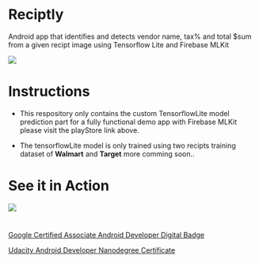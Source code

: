 # Reciptly
Android app that identifies and detects  vendor name, tax% and total $sum from a given recipt image using Tensorflow Lite and Firebase MLKit

[![](https://cdn.rawgit.com/steverichey/google-play-badge-svg/master/img/en_get.svg)](https://play.google.com/store/apps/details?id=infinity1087.android.com.reciptly)

# Instructions

- This respository only contains the custom TensorflowLite model prediction part for a fully functional demo app with Firebase MLKit     please visit the playStore link above.

- The tensorflowLite model is only trained using two recipts training dataset of **Walmart** and **Target** more comming soon..  


# See it in Action


![](reciptly.gif)


#


[Google Certified Associate Android Developer Digital Badge](https://www.credential.net/txa6s9vc)

[Udacity Android Developer Nanodegree Certificate](https://confirm.udacity.com/JDMTWDA5)
